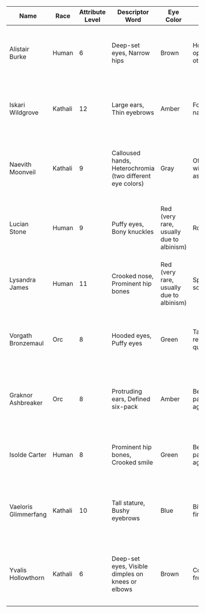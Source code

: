 
| Name | Race | Attribute Level | Descriptor Word | Eye Color | Behaviors | Flaws | Strengths | Traits | Low Level Quests | Mid Level Quests | Vularis Quests | Profession | Special Race Traits |
| ---- | ---- | ---- | ---- | ---- | ---- | ---- | ---- | ---- | ---- | ---- | ---- | ---- | ---- |
| Alistair Burke | Human | 6 | Deep-set eyes, Narrow hips | Brown | Holding doors open for others | Repeating toxic patterns (choosing harmful behaviors despite knowing better) | Assertiveness (expressing yourself clearly and confidently) | Humble | Track down a missing hunter lost in the nearby forest. | Recover a stolen crown before a rival kingdom claims it. | Defeat a false prophet leading a cult of blood-drinkers. | Fisherman | Creative, Lovers of philosophy |
| Iskari Wildgrove | Kathali | 12 | Large ears, Thin eyebrows | Amber | Forgetting names easily | Cynicism (assuming the worst about people and situations) | Perspective-taking (seeing situations from different viewpoints) | Outgoing | Track down a missing hunter lost in the nearby forest. | Stop a group of radical druids from unleashing a magical storm. | Unlock the secrets of a crashed alien probe. | Brewer | Deep love for storytelling, Strong sense of smell |
| Naevith Moonveil | Kathali | 9 | Calloused hands, Heterochromia (two different eye colors) | Gray | Offering help without being asked | Emotional reasoning (believing something is true based on feelings, not facts) | Decisiveness (making choices without excessive hesitation) | Lazy | Negotiate peace between two warring goblin tribes. | Reunite two warring celestial factions before they tear reality apart. | Kill a rogue Knight that has enslaved a village. | Beggar | Often wears tokens of their family or past, Highly protective of children and elders |
| Lucian Stone | Human | 9 | Puffy eyes, Bony knuckles | Red (very rare, usually due to albinism) | Rolling eyes | Dependency (relying too much on others for validation) | Logical reasoning (analyzing situations rationally) | Predictable | Find a way into a magically sealed tomb. | Recover the body of a fallen hero for proper burial. | Overthrow a tyrannical tribal king who demands human sacrifices. | Merchant | Manipulative, Warlike |
| Lysandra James | Human | 11 | Crooked nose, Prominent hip bones | Red (very rare, usually due to albinism) | Speaking in a soft voice | Argumentativeness (always seeking conflict) | Initiative (taking action without being told) | Artistic | Recover a stolen magical tome before it falls into the wrong hands. | Stop an army of warforged from reawakening an ancient war. | Stop a paranoid ruler from sacrificing their people to unseen threats. | Brewer | Kingslayers, Inventive |
| Vorgath Bronzemaul | Orc | 8 | Hooded eyes, Puffy eyes | Green | Taking responsibility quickly | Inability to accept praise (deflecting compliments) | Self-awareness (understanding your own thoughts and emotions) | Moody | Track down a missing hunter lost in the nearby forest. | Break into a maximum-security prison to rescue an innocent captive. | Solve the murder of a diplomat before war breaks out. | Cartographer | Hard to knock out, Fierce |
| Graknor Ashbreaker | Orc | 8 | Protruding ears, Defined six-pack | Amber | Being passive-aggressive | Fear of being ordinary (believing life must be extraordinary to be meaningful) | Metacognition (thinking about your own thinking) | Forgiving | Chase down a thief who stole a wizard’s spellbook. | Investigate a ruined city that suddenly reappeared from another plane. | Ride a massive, stampeding creature to reach a distant land. | Queen | Excellent blacksmith, Red eyes |
| Isolde Carter | Human | 8 | Prominent hip bones, Crooked smile | Green | Being passive-aggressive | Selective memory (only remembering details that support your beliefs) | Communication skills (expressing ideas clearly) | Punctual | Recover a relic stolen by a cult of shadow worshippers. | Protect a group of artificers attempting to create a golem army. | Hunt down a shapeshifting beast that has infiltrated a village. | Undertaker | Pragmatic, Master manipulators |
| Vaeloris Glimmerfang | Kathali | 10 | Tall stature, Bushy eyebrows | Blue | Biting fingernails | Procrastination (delaying tasks irrationally) | Non-reactivity (not overreacting to negative events) | Hardworking | Escort a caravan carrying precious glassware through rocky roads. | Discover the source of a city’s sudden string of prophetic dreams. | Stop a paranoid ruler from sacrificing their people to unseen threats. | Ropemaker | Powerful jaws (for bear and wolf types), Often wears tokens of their family or past |
| Yvalis Hollowthorn | Kathali | 6 | Deep-set eyes, Visible dimples on knees or elbows | Brown | Complimenting frequently | Codependency (sacrificing your own well-being for someone else’s) | Communication skills (expressing ideas clearly) | Kind | Chase down a thief who stole a wizard’s spellbook. | Disrupt a powerful blood mage’s dark ritual. | Find out why a settlement has started vanishing one person at a time. | Moneylender | Prefers direct confrontation over subterfuge, Detects deception easily |

